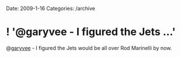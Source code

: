 Date: 2009-1-16
Categories: /archive

# ! '@garyvee - I figured the Jets ...'

@<a href="http://twitter.com/garyvee">garyvee</a> - I figured the Jets would be all over Rod Marinelli by now.
